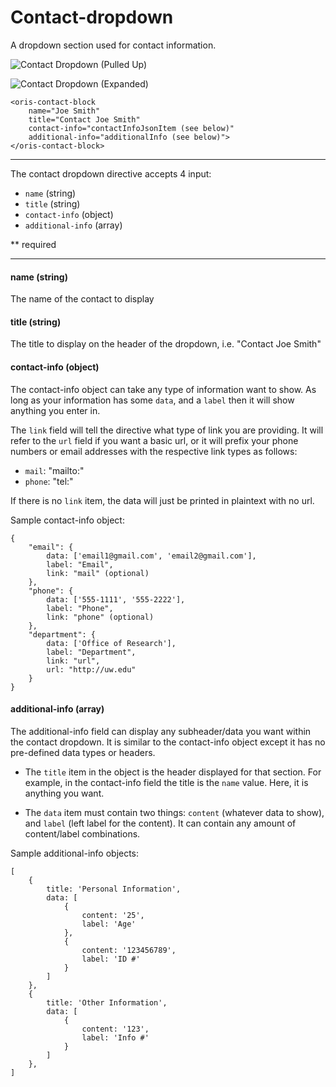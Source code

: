 # Contact-dropdown

A dropdown section used for contact information.

![Contact Dropdown (Pulled Up)](http://i.imgur.com/uoI4by5.png)


![Contact Dropdown (Expanded)](http://i.imgur.com/iDnSvy3.png)


```
<oris-contact-block
	name="Joe Smith"
	title="Contact Joe Smith"
	contact-info="contactInfoJsonItem (see below)"
	additional-info="additionalInfo (see below)">
</oris-contact-block>
```

---

The contact dropdown directive accepts 4 input:

* `name` (string)
* `title` (string)
* `contact-info` (object)
* `additional-info` (array)

** required

---
#### name (string)

The name of the contact to display

#### title (string)

The title to display on the header of the dropdown, i.e. "Contact Joe Smith"

#### contact-info (object)

The contact-info object can take any type of information want to show.
As long as your information has some `data`, and a `label` then it will show
anything you enter in.

The `link` field will tell the directive what type of link you are providing.
It will refer to the `url` field if you want a basic url, or it will
prefix your phone numbers or email addresses with the respective link types as follows:

- `mail`: "mailto:"
- `phone`: "tel:"

If there is no `link` item, the data will just be printed in plaintext with no url.

Sample contact-info object:

```
{
	"email": {
		data: ['email1@gmail.com', 'email2@gmail.com'],
		label: "Email",
		link: "mail" (optional)
	},
	"phone": {
		data: ['555-1111', '555-2222'],
		label: "Phone",
		link: "phone" (optional)
	},
	"department": {
		data: ['Office of Research'],
		label: "Department",
		link: "url",
		url: "http://uw.edu"
	}
}
```

#### additional-info (array)

The additional-info field can display any subheader/data you want within the contact
dropdown. It is similar to the contact-info object except it has no pre-defined
data types or headers.

- The `title` item in the object is the header displayed for that section. For example,
in the contact-info field the title is the `name` value. Here, it is anything you want.

- The `data` item must contain two things: `content` (whatever data to show), and
`label` (left label for the content). It can contain any amount of content/label
combinations.

Sample additional-info objects:

```
[
	{
		title: 'Personal Information',
		data: [
			{
				content: '25',
				label: 'Age'
			},
			{
				content: '123456789',
				label: 'ID #'
			}
		]
	},
	{
		title: 'Other Information',
		data: [
			{
				content: '123',
				label: 'Info #'
			}
		]
	},
]
```
